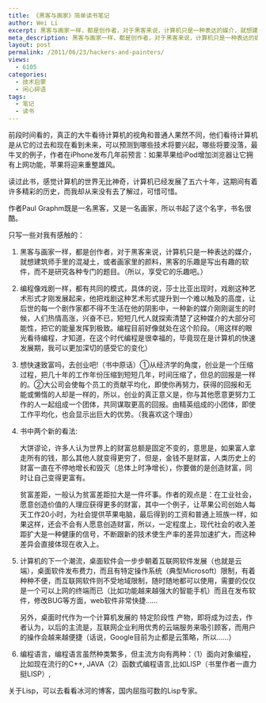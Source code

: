 ```yaml
---
title: 《黑客与画家》简单读书笔记
author: Wei Li
excerpt: 黑客与画家一样，都是创作者，对于黑客来说，计算机只是一种表达的媒介，就想建筑师手里的混凝土，或者画家里的颜料，黑客的乐趣是写出有趣的软件，而不是研究各种专门的题目。（所以，享受它的乐趣吧。）
meta_description: 黑客与画家一样，都是创作者，对于黑客来说，计算机只是一种表达的媒介，就想建筑师手里的混凝土，或者画家里的颜料，黑客的乐趣是写出有趣的软件，而不是研究各种专门的题目。 
layout: post
permalink: /2011/06/23/hackers-and-painters/
views:
  - 6105
categories:
  - 技术启蒙
  - 闲心碎语
tags:
  - 笔记
  - 读书
---
```

前段时间看的，真正的大牛看待计算机的视角和普通人果然不同，他们看待计算机是从它的过去和现在看到未来，可以预测到哪些技术将要兴起，哪些将要没落，最牛叉的例子，作者在iPhone发布几年前预言：如果苹果给iPod增加浏览器让它拥有上网功能，苹果将迎来重整雄风。

读过此书，感觉计算机的世界无比神奇，计算机已经发展了五六十年，这期间有着许多精彩的历史，而我却从来没有去了解过，可惜可惜。

作者Paul Graphm既是一名黑客，又是一名画家，所以书起了这个名字，书名很酷。

只写一些对我有感触的：

1. 黑客与画家一样，都是创作者，对于黑客来说，计算机只是一种表达的媒介，就想建筑师手里的混凝土，或者画家里的颜料，黑客的乐趣是写出有趣的软件，而不是研究各种专门的题目。（所以，享受它的乐趣吧。）

2. 编程像戏剧一样，都有共同的模式，具体的说，莎士比亚出现时，戏剧这种艺术形式才刚发展起来，他把戏剧这种艺术形式提升到一个难以触及的高度，让后世的每一个剧作家都不得不生活在他的阴影中，一种新的媒介刚刚诞生的时候，人们热情高涨，兴奋不已，短短几代人就探索清楚了这种媒介的大部分可能性，把它的能量发挥到极致。编程目前好像就处在这个阶段。（用这样的眼光看待编程，才知道，在这个时代编程是很幸福的，毕竟现在是计算机的快速发展期，我可以更加深切的感受它的变化）

3. 想快速致富吗，去创业吧!（书中原话）①从经济学的角度，创业是一个压缩过程，把几十年的工作年份压缩到短短几年，时间压缩了，但总的回报是一样的。②大公司会使每个员工的贡献平均化，即使你再努力，获得的回报和无能或懒惰的人却是一样的，所以，创业的真正意义是，你与其他愿意更努力工作的人一起组成一个团体，共同谋取更高的回报。由精英组成的小团体，即使工作平均化，也会显示出巨大的优势。（我喜欢这个理由）

4. 书中两个新的看法:

	大饼谬论，许多人认为世界上的财富总额是固定不变的，意思是，如果富人拿走所有的钱，那么其他人就变得更穷了，但是，金钱不是财富，人类历史上的财富一直在不停地增长和毁灭（总体上时净增长），你要做的是创造财富，同时让自己变得更富有。

	贫富差距，一般认为贫富差距拉大是一件坏事。作者的观点是：在工业社会，愿意创造价值的人理应获得更多的财富，其中一个例子，让苹果公司创始人每天工作20小时，为社会提供苹果电脑，最后得到的工资和普通上班族一样，如果这样，还会不会有人愿意创造财富，所以，一定程度上，现代社会的收入差距扩大是一种健康的信号，不断跟新的技术使生产率的差异加速扩大，而这种差异会直接体现在收入上。

5. 计算机的下一个潮流，桌面软件会一步步朝着互联网软件发展（也就是云端），桌面软件发布费力，而且有特定操作系统（典型Microsoft）限制，有着种种不便，而互联网软件则不受地域限制，随时随地都可以使用，需要的仅仅是一个可以上网的终端而已（比如功能越来越强大的智能手机）而且在发布软件，修改BUG等方面，web软件非常快捷……

	另外，桌面时代作为一个计算机发展的 特定阶段性 产物，即将成为过去，作者认为，以后的主流是，互联网企业利用优秀的云端服务来吸引顾客，而用户的操作会越来越便捷（话说，Google目前为止都是云策略，所以……）

6. 编程语言，编程语言虽然种类繁多，但主流方向有两种：（1）面向对象编程，比如现在流行的C++, JAVA（2）函数式编程语言,比如LISP（书里作者一直力挺LISP）,

关于Lisp，可以去看看冰河的博客，国内屈指可数的Lisp专家。

 [1]: http://tianchunbinghe.blog.163.com/